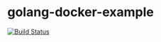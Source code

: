# golang-docker-example
[![Build Status](https://travis-ci.org/Phaicom/golang-docker-example.svg?branch=master)](https://travis-ci.org/Phaicom/golang-docker-example)